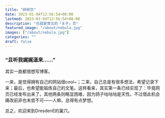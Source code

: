 ```yaml
---
title: "碎碎念"
date: 2023-01-04T12:56:54+08:00
lastmod: 2023-01-04T12:56:54+08:00
description: "也就是常见的「关于」页"
featured_image: "/about/nebula.jpg"
images: ["/about/nebula.jpg"]
categories: ""
draft: false
---
```


### “且听我娓娓道来……”

其实一直都很想写博客。

一来，是觉得拥有自己的网站很cool~；二来，自己总是有很多想法，希望记录下来；最后，也希望能锻炼自己的文笔。这样看来，其实第一条已经实现了：毕竟网页已经发布出来了。其他两条则略显困难，因为鸽子咕咕咕是天性。不过借此机会痛改前非也未尝不可——人嘛，总得有点梦想。

总之，欢迎来到DresdenE的巢穴。